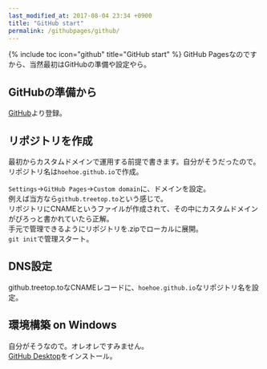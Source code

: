 ```yaml
---
last_modified_at: 2017-08-04 23:34 +0900
title: "GitHub start"
permalink: /githubpages/github/
---
```

{% include toc icon="github" title="GitHub start" %}
GitHub Pagesなのですから、当然最初はGitHubの準備や設定やら。

## GitHubの準備から
[GitHub](https://github.com/)より登録。

## リポジトリを作成  
最初からカスタムドメインで運用する前提で書きます。自分がそうだったので。   
リポジトリ名は`hoehoe.github.io`で作成。

`Settings`→`GitHub Pages`→`Custom domain`に、ドメインを設定。   
例えば当方なら`github.treetop.to`という感じで。   
リポジトリにCNAMEというファイルが作成されて、その中にカスタムドメインがぴろっと書かれていたら正解。  
手元で管理できるようにリポジトリを.zipでローカルに展開。  
`git init`で管理スタート。

## DNS設定
github.treetop.toなCNAMEレコードに、`hoehoe.github.io`なリポジトリ名を設定。

## 環境構築 on Windows 
自分がそうなので。オレオレですみません。   
[GitHub Desktop](https://desktop.github.com/)をインストール。  

